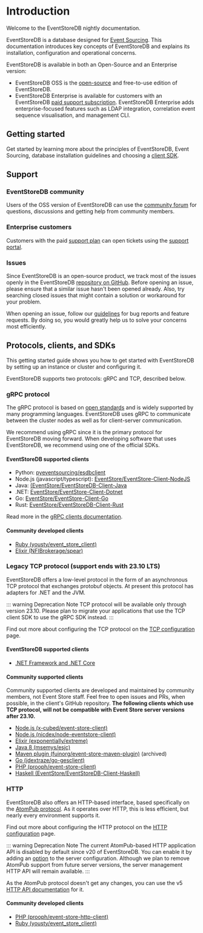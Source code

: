 # Introduction

Welcome to the EventStoreDB nightly documentation.

EventStoreDB is a database designed for [Event Sourcing](https://eventstore.com/blog/what-is-event-sourcing/). This documentation introduces key concepts of EventStoreDB and explains its installation, configuration and operational concerns.

EventStoreDB is available in both an Open-Source and an Enterprise version:

- EventStoreDB OSS is the [open-source](https://github.com/EventStore/EventStore) and free-to-use edition of EventStoreDB.
- EventStoreDB Enterprise is available for customers with an EventStoreDB [paid support subscription](https://eventstore.com/support/). EventStoreDB Enterprise adds enterprise-focused features such as LDAP integration, correlation event sequence visualisation, and management CLI.

## Getting started

Get started by learning more about the principles of EventStoreDB, Event Sourcing, database installation guidelines and choosing a [client SDK](#protocols-clients-and-sdks).

## Support

### EventStoreDB community

Users of the OSS version of EventStoreDB can use the [community forum](https://discuss.eventstore.com) for questions, discussions and getting help from community members.

### Enterprise customers

Customers with the paid [support plan](https://eventstore.com/support/) can open tickets using the [support portal](https://eventstore.freshdesk.com).

### Issues

Since EventStoreDB is an open-source product, we track most of the issues openly in the EventStoreDB [repository on GitHub](https://github.com/EventStore/EventStore). Before opening an issue, please ensure that a similar issue hasn't been opened already. Also, try searching closed issues that might contain a solution or workaround for your problem.

When opening an issue, follow our [guidelines](https://github.com/EventStore/EventStore/blob/master/CONTRIBUTING.md) for bug reports and feature requests. By doing so, you would greatly help us to solve your concerns most efficiently.

## Protocols, clients, and SDKs

This getting started guide shows you how to get started with EventStoreDB by setting up an instance or cluster and configuring it.

EventStoreDB supports two protocols: gRPC and TCP, described below.

### gRPC protocol

The gRPC protocol is based on [open standards](https://grpc.io/) and is widely supported by many programming languages. EventStoreDB uses gRPC to communicate between the cluster nodes as well as for client-server communication.

We recommend using gRPC since it is the primary protocol for EventStoreDB moving forward. When developing software that uses EventStoreDB, we recommend using one of the official SDKs.

#### EventStoreDB supported clients

- Python: [pyeventsourcing/esdbclient](https://pypi.org/project/esdbclient/)
- Node.js (javascript/typescript): [EventStore/EventStore-Client-NodeJS](https://github.com/EventStore/EventStore-Client-NodeJS)
- Java: [(EventStore/EventStoreDB-Client-Java](https://github.com/EventStore/EventStoreDB-Client-Java)
- .NET: [EventStore/EventStore-Client-Dotnet](https://github.com/EventStore/EventStore-Client-Dotnet)
- Go: [EventStore/EventStore-Client-Go](https://github.com/EventStore/EventStore-Client-Go)
- Rust: [EventStore/EventStoreDB-Client-Rust](https://github.com/EventStore/EventStoreDB-Client-Rust)

Read more in the [gRPC clients documentation](@clients/grpc/README.md).

#### Community developed clients

- [Ruby (yousty/event_store_client)](https://github.com/yousty/event_store_client)
- [Elixir (NFIBrokerage/spear)](https://github.com/NFIBrokerage/spear)

### Legacy TCP protocol (support ends with 23.10 LTS)

EventStoreDB offers a low-level protocol in the form of an asynchronous TCP protocol that exchanges protobuf objects. At present this protocol has adapters for .NET and the JVM.

::: warning Deprecation Note
TCP protocol will be available only through version 23.10. Please plan to migrate your applications that use the TCP client SDK to use the gRPC SDK instead.
:::

Find out more about configuring the TCP protocol on the [TCP configuration](networking.md#tcp-configuration) page.

#### EventStoreDB supported clients

- [.NET Framework and .NET Core](http://www.nuget.org/packages/EventStore.Client)

#### Community supported clients

Community supported clients are developed and maintained by community members, not Event Store staff. Feel free to open issues and PRs, when possible, in the client's GitHub repository. **The following clients which use TCP protocol, will not be compatible with Event Store server versions after 23.10.**

- [Node.js (x-cubed/event-store-client)](https://github.com/x-cubed/event-store-client)
- [Node.js (nicdex/node-eventstore-client)](https://github.com/nicdex/node-eventstore-client)
- [Elixir (exponentially/extreme)](https://github.com/exponentially/extreme)
- [Java 8 (msemys/esjc)](https://github.com/msemys/esjc)
- [Maven plugin (fuinorg/event-store-maven-plugin)](https://github.com/fuinorg/event-store-maven-plugin) (archived)
- [Go (jdextraze/go-gesclient)](https://github.com/jdextraze/go-gesclient)
- [PHP (prooph/event-store-client)](https://github.com/prooph/event-store-client/)
- [Haskell (EventStore/EventStoreDB-Client-Haskell)](https://github.com/EventStore/EventStoreDB-Client-Haskell)

### HTTP

EventStoreDB also offers an HTTP-based interface, based specifically on the [AtomPub protocol](https://datatracker.ietf.org/doc/html/rfc5023). As it operates over HTTP, this is less efficient, but nearly every environment supports it.

Find out more about configuring the HTTP protocol on the [HTTP configuration](networking.md#http-configuration) page.

::: warning Deprecation Note
The current AtomPub-based HTTP application API is disabled by default since v20 of EventStoreDB. You can enable it by adding an [option](networking.md#atompub) to the server configuration. Although we plan to remove AtomPub support from future server versions, the server management HTTP API will remain available.
:::

As the AtomPub protocol doesn't get any changes, you can use the v5 [HTTP API documentation](@clients/httpapi/README.md) for it.

#### Community developed clients

- [PHP (prooph/event-store-http-client)](https://github.com/prooph/event-store-http-client/)
- [Ruby (yousty/event_store_client)](https://github.com/yousty/event_store_client)
